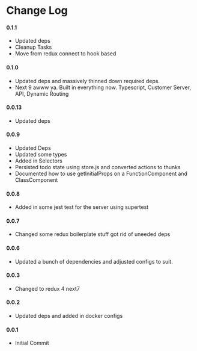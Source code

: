 # Change Log
#### 0.1.1
- Updated deps 
- Cleanup Tasks
- Move from redux connect to hook based

#### 0.1.0
- Updated deps and massively thinned down required deps.
- Next 9 awww ya. Built in everything now. Typescript, Customer Server, API, Dynamic Routing

#### 0.0.13
- Updated deps

#### 0.0.9
- Updated Deps
- Updated some types
- Added in Selectors
- Persisted todo state using store.js and converted actions to thunks
- Documented how to use getInitialProps on a FunctionComponent and ClassComponent

#### 0.0.8
- Added in some jest test for the server using supertest

#### 0.0.7
- Changed some redux boilerplate stuff got rid of uneeded deps

#### 0.0.6
- Updated a bunch of dependencies and adjusted configs to suit.

#### 0.0.3
- Changed to redux 4 next7

#### 0.0.2
- Updated deps and added in docker configs

#### 0.0.1
- Initial Commit